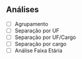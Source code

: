 ## Análises

- [ ] Agrupamento
- [ ] Separação por UF
- [ ] Separação por UF/Cargo
- [ ] Separação por cargo
- [ ] Análise Faixa Etária
